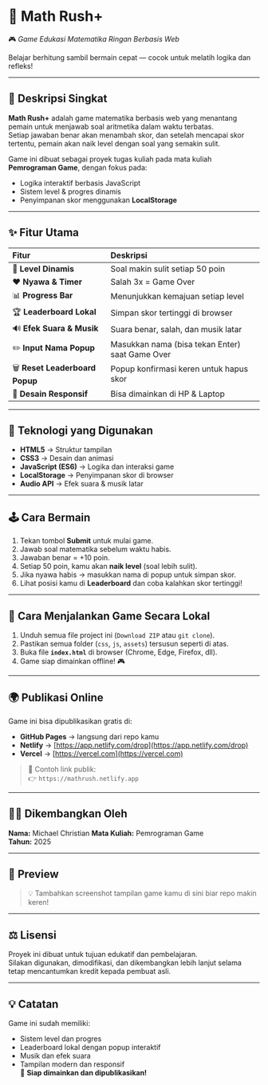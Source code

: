 # 🧮 Math Rush+
🎮 *Game Edukasi Matematika Ringan Berbasis Web*

Belajar berhitung sambil bermain cepat — cocok untuk melatih logika dan refleks!

---

## 🚀 Deskripsi Singkat
**Math Rush+** adalah game matematika berbasis web yang menantang pemain untuk menjawab soal aritmetika dalam waktu terbatas.  
Setiap jawaban benar akan menambah skor, dan setelah mencapai skor tertentu, pemain akan naik level dengan soal yang semakin sulit.  

Game ini dibuat sebagai proyek tugas kuliah pada mata kuliah **Pemrograman Game**, dengan fokus pada:
- Logika interaktif berbasis JavaScript  
- Sistem level & progres dinamis  
- Penyimpanan skor menggunakan **LocalStorage**

---

## ✨ Fitur Utama
| Fitur | Deskripsi |
|:--|:--|
| 🎯 **Level Dinamis** | Soal makin sulit setiap 50 poin |
| ❤️ **Nyawa & Timer** | Salah 3x = Game Over |
| 📊 **Progress Bar** | Menunjukkan kemajuan setiap level |
| 🏆 **Leaderboard Lokal** | Simpan skor tertinggi di browser |
| 🔊 **Efek Suara & Musik** | Suara benar, salah, dan musik latar |
| ✏️ **Input Nama Popup** | Masukkan nama (bisa tekan Enter) saat Game Over |
| 🗑️ **Reset Leaderboard Popup** | Popup konfirmasi keren untuk hapus skor |
| 📱 **Desain Responsif** | Bisa dimainkan di HP & Laptop |

---

## 🧩 Teknologi yang Digunakan
- **HTML5** → Struktur tampilan  
- **CSS3** → Desain dan animasi  
- **JavaScript (ES6)** → Logika dan interaksi game  
- **LocalStorage** → Penyimpanan skor di browser  
- **Audio API** → Efek suara & musik latar  

---

## 🕹️ Cara Bermain
1. Tekan tombol **Submit** untuk mulai game.  
2. Jawab soal matematika sebelum waktu habis.  
3. Jawaban benar = +10 poin.  
4. Setiap 50 poin, kamu akan **naik level** (soal lebih sulit).  
5. Jika nyawa habis → masukkan nama di popup untuk simpan skor.  
6. Lihat posisi kamu di **Leaderboard** dan coba kalahkan skor tertinggi!

---

## 💾 Cara Menjalankan Game Secara Lokal
1. Unduh semua file project ini (`Download ZIP` atau `git clone`).  
2. Pastikan semua folder (`css`, `js`, `assets`) tersusun seperti di atas.  
3. Buka file **`index.html`** di browser (Chrome, Edge, Firefox, dll).  
4. Game siap dimainkan offline! 🎮  

---

## 🌍 Publikasi Online
Game ini bisa dipublikasikan gratis di:
- **GitHub Pages** → langsung dari repo kamu  
- **Netlify** → [https://app.netlify.com/drop](https://app.netlify.com/drop)  
- **Vercel** → [https://vercel.com](https://vercel.com)

> 📌 Contoh link publik:  
> 👉 `https://mathrush.netlify.app`

---

## 👨‍💻 Dikembangkan Oleh
**Nama:** Michael Christian 
**Mata Kuliah:** Pemrograman Game  
**Tahun:** 2025  

---

## 🏅 Preview
> 💡 Tambahkan screenshot tampilan game kamu di sini biar repo makin keren!

---

## ⚖️ Lisensi
Proyek ini dibuat untuk tujuan edukatif dan pembelajaran.  
Silakan digunakan, dimodifikasi, dan dikembangkan lebih lanjut selama tetap mencantumkan kredit kepada pembuat asli.

---

## 💡 Catatan
Game ini sudah memiliki:
- Sistem level dan progres
- Leaderboard lokal dengan popup interaktif
- Musik dan efek suara
- Tampilan modern dan responsif  
🎯 **Siap dimainkan dan dipublikasikan!**


